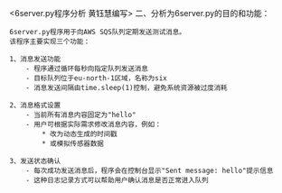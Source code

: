 <6server.py程序分析 黄钰慧编写>
二、分析为6server.py的目的和功能：

    6server.py程序用于向AWS SQS队列定期发送测试消息。
    该程序主要实现三个功能：

    1、消息发送功能
        - 程序通过循环每秒向指定队列发送消息
        - 目标队列位于eu-north-1区域，名称为six
        - 消息发送间隔由time.sleep(1)控制，避免系统资源被过度消耗

    2、消息格式设置
        - 当前所有消息内容固定为"hello"
        - 用户可根据实际需求修改消息内容，例如：
            * 改为动态生成的时间戳
            * 或模拟传感器数据

    3、发送状态确认
        - 每次成功发送消息后，程序会在控制台显示"Sent message: hello"提示信息
        - 这种日志记录方式可以帮助用户确认消息是否正常进入队列